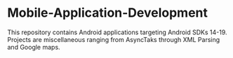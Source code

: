 # Mobile-Application-Development
This repository contains Android applications targeting Android SDKs 14-19. Projects are miscellaneous ranging from AsyncTaks through XML Parsing and Google maps.
